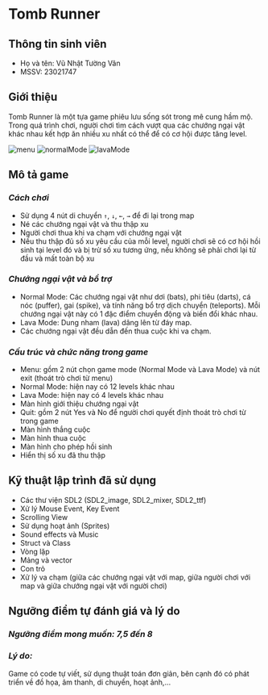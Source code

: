# **Tomb Runner**
## **Thông tin sinh viên**

- Họ và tên: Vũ Nhật Tường Vân
- MSSV: 23021747

## **Giới thiệu**

Tomb Runner là một tựa game phiêu lưu sống sót trong mê cung hầm mộ. Trong quá trình chơi, người chơi tìm cách vượt qua các chướng ngại vật khác nhau kết hợp ăn nhiều xu nhất có thể để có cơ hội được tăng level.

![menu](/preview/menu.png)
![normalMode](/preview/normalMode.png)
![lavaMode](/preview/lavaMode.png)

## **Mô tả game**
### *Cách chơi*
- Sử dụng 4 nút di chuyển `↑`, `↓`, `←`, `→` để đi lại trong map
- Né các chướng ngại vật và thu thập xu 
- Người chơi thua khi va chạm với chướng ngại vật
- Nếu thu thập đủ số xu yêu cầu của mỗi level, người chơi sẽ có cơ hội hồi sinh tại level đó và bị trừ số xu tương ứng, nếu không sẽ phải chơi lại từ đầu và mất toàn bộ xu

### *Chướng ngại vật và bổ trợ*
- Normal Mode: Các chướng ngại vật như dơi (bats), phi tiêu (darts), cá nóc (puffer), gai (spike), và tính năng bổ trợ dịch chuyển (teleports). Mỗi chướng ngại vật này có 1 đặc điểm chuyển động và biến đổi khác nhau.
- Lava Mode: Dung nham (lava) dâng lên từ đáy map.
- Các chướng ngại vật đều dẫn đến thua cuộc khi va chạm.

### *Cấu trúc và chức năng trong game*
- Menu: gồm 2 nút chọn game mode (Normal Mode và Lava Mode) và nút exit (thoát trò chơi từ menu)
- Normal Mode: hiện nay có 12 levels khác nhau
- Lava Mode: hiện nay có 4 levels khác nhau
- Màn hình giới thiệu chướng ngại vật
- Quit: gồm 2 nút Yes và No để người chơi quyết định thoát trò chơi từ trong game
- Màn hình thắng cuộc
- Màn hình thua cuộc
- Màn hình cho phép hồi sinh
- Hiển thị số xu đã thu thập

## **Kỹ thuật lập trình đã sử dụng**
- Các thư viện SDL2 (SDL2_image, SDL2_mixer, SDL2_ttf)
- Xử lý Mouse Event, Key Event
- Scrolling View
- Sử dụng hoạt ảnh (Sprites)
- Sound effects và Music
- Struct và Class
- Vòng lặp
- Mảng và vector
- Con trỏ
- Xử lý va chạm (giữa các chướng ngại vật với map, giữa người chơi với map và giữa chướng ngại vật với người chơi)

## **Ngưỡng điểm tự đánh giá và lý do**

### *Ngưỡng điểm mong muốn: 7,5 đến 8*

### *Lý do:* 
Game có code tự viết, sử dụng thuật toán đơn giản, bên cạnh đó có phát triển về đồ họa, âm thanh, di chuyển, hoạt ảnh,...

